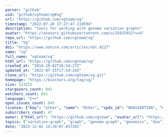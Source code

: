 ```yaml
---
parser: "github"
uid: "github/vgteam/vg#vg"
url: "https://github.com/vgteam/vg"
timestamp: "2022-07-20 17:27:47.118594"
description: "tools for working with genome variation graphs"
avatar: "https://avatars.githubusercontent.com/u/15925452?v=4"
repo_url: "https://github.com/vgteam/vg"
title: "Vg"
doi: "https://www.nature.com/articles/nbt.4227"
name: "vg"
full_name: "vgteam/vg"
html_url: "https://github.com/vgteam/vg"
created_at: "2014-10-02T16:54:27Z"
updated_at: "2022-07-15T17:54:24Z"
clone_url: "https://github.com/vgteam/vg.git"
homepage: "https://biostars.org/tag/vg/"
size: 123253
stargazers_count: 841
watchers_count: 841
language: "C++"
open_issues_count: 645
license: {"key": "other", "name": "Other", "spdx_id": "NOASSERTION", "url": null, "node_id": "MDc6TGljZW5zZTA="}
subscribers_count: 47
owner: {"html_url": "https://github.com/vgteam", "avatar_url": "https://avatars.githubusercontent.com/u/15925452?v=4", "login": "vgteam", "type": "Organization"}
topics: ["variation-graph", "graph", "genome-graph", "genomics", "dna"]
date: "2023-12-02 14:20:07.657201"
---
```

